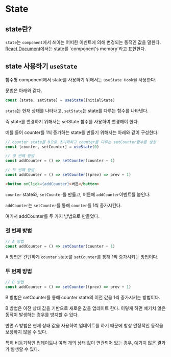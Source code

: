 # State

## state란?

`state`는 `component`에서 쓰이는 어떠한 이벤트에 의해 변경되는 동적인 값을 말한다. [React Document]('https://react.dev/learn/state-a-components-memory')에서는 state를 `component's memory`라고 표현한다.

## state 사용하기 `useState`

함수형 component에서 state를 사용하기 위해서는 `useState Hook`을 사용한다.

문법은 아래와 같다.
```jsx
const [state, setState] = useState(initialState)
```

`state`는 현재 상태를 나타내고, `setState`는 state를 다루는 함수를 나타낸다.

즉 state를 변경하기 위해서는 setState 함수를 사용하여 변경해야 한다.

예를 들어 counter를 1씩 증가하는 state를 만들기 위해서는 아래와 같이 구성한다.

```jsx
// counter state를 0으로 초기화하고 counter를 다루는 setCounter함수를 생성
const [counter, setCounter] = useState(0)

// 첫 번째 방법
const addCounter = () => setCounter(counter + 1)

// 두 번째 방법
const addCounter = () => setCounter((prev) => prev + 1)

```
```html
<button onClick={addCounter}>버튼</button>
```

`counter` state와, `setCounter`를 만들고, 버튼에 `addCounter`이벤트를 붙인다.

`addCounter`는 `setCounter`를 통해 `counter`를 1씩 증가시킨다.

여기서 addCounter를 두 가지 방법으로 만들었다.

### 첫 번째 방법
```jsx
// A 방법
const addCounter = () => setCounter(counter + 1)
```

A 방법은 간단하게 `counter` state를 `setCounter`를 통해 1씩 증가시키는 방법이다.

### 두 번째 방법
```jsx
// B 방법
const addCounter = () => setCounter((prev) => prev + 1)
```

B 방법은 setCounter를 통해 counter state의 이전 값을 1씩 증가시키는 방법이다.

B 방법은 이전 상태 값을 기반으로 새로운 값을 업데이트 한다. 이렇게 하면 예기치 않은 동작이 발생하는 경우를 방지할 수 있다.

반면 A 방법은 현재 상태 값을 사용하여 업데이트를 하기 때문에 항상 안정적인 동작을 보장하지 않을 수 있다.

특히 비동기적인 업데이트나 여러 개의 상태 값이 연관되어 있는 경우, 예기치 않은 결과가 발생할 수 있다.